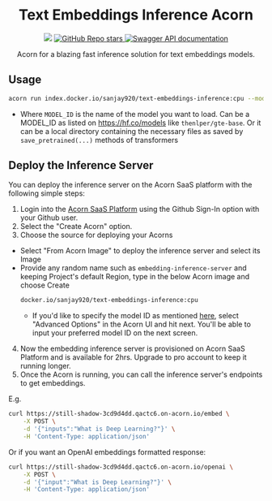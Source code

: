 <div align="center">

# Text Embeddings Inference Acorn

<a href="https://beta.acorn.io/run/index.docker.io/sanjay920/text-embeddings-inference:cpu?ref=sanjay920&name=Text+Embeddings+Inference"><img src="https://beta.acorn.io/v1-ui/run/badge?image=index.docker.io+sanjay920+text-embeddings-inference:cpu&ref=sanjay920"></a>
<a href="https://github.com/huggingface/text-embeddings-inference">
  <img alt="GitHub Repo stars" src="https://img.shields.io/github/stars/huggingface/text-embeddings-inference?style=flat&logo=github&label=GH Repo">
</a>
<a href="https://huggingface.github.io/text-embeddings-inference">
  <img alt="Swagger API documentation" src="https://img.shields.io/badge/API-Swagger-informational">
</a>

Acorn for a blazing fast inference solution for text embeddings models.
</div>

## Usage

```bash
acorn run index.docker.io/sanjay920/text-embeddings-inference:cpu --model_id MODEL_ID
```

* Where `MODEL_ID` is the name of the model you want to load. Can be a MODEL_ID as listed on <https://hf.co/models> like `thenlper/gte-base`. 
          Or it can be a local directory containing the necessary files as saved by `save_pretrained(...)` methods of 
          transformers

## Deploy the Inference Server

You can deploy the inference server on the Acorn SaaS platform with the following simple steps:

1. Login into the [Acorn SaaS Platform](https://beta.acorn.io/) using the Github Sign-In option with your Github user.
2. Select the "Create Acorn" option.
3. Choose the source for deploying your Acorns
  * Select "From Acorn Image" to deploy the inference server and select its Image
  * Provide any random name such as `embedding-inference-server` and keeping Project's default Region, type in the below Acorn image and choose Create 
    ```bash
    docker.io/sanjay920/text-embeddings-inference:cpu
    ```
    * If you'd like to specify the model ID as mentioned [here](#Usage), select "Advanced Options" in the Acorn UI and hit next. You'll be able to input your preferred model ID on the next screen.
4. Now the embedding inference server is provisioned on Acorn SaaS Platform and is available for 2hrs. Upgrade to pro account to keep it running longer.
5. Once the Acorn is running, you can call the inference server's endpoints to get embeddings.

E.g.
```bash
curl https://still-shadow-3cd9d4dd.qactc6.on-acorn.io/embed \
    -X POST \
    -d '{"inputs":"What is Deep Learning?"}' \
    -H 'Content-Type: application/json'
``````

Or if you want an OpenAI embeddings formatted response:
```bash
curl https://still-shadow-3cd9d4dd.qactc6.on-acorn.io/openai \
    -X POST \
    -d '{"input":"What is Deep Learning?"}' \
    -H 'Content-Type: application/json'
```
